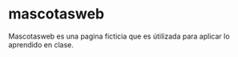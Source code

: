 # mascotasweb
Mascotasweb es una pagina ficticia que es útilizada para aplicar lo aprendido en clase. 

